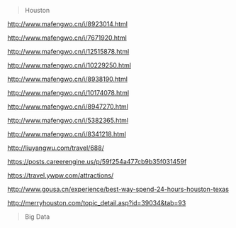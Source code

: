 > Houston

http://www.mafengwo.cn/i/8923014.html

http://www.mafengwo.cn/i/7671920.html

http://www.mafengwo.cn/i/12515878.html

http://www.mafengwo.cn/i/10229250.html

http://www.mafengwo.cn/i/8938190.html

http://www.mafengwo.cn/i/10174078.html

http://www.mafengwo.cn/i/8947270.html

http://www.mafengwo.cn/i/5382365.html

http://www.mafengwo.cn/i/8341218.html

http://liuyangwu.com/travel/688/

https://posts.careerengine.us/p/59f254a477cb9b35f031459f

https://travel.ywpw.com/attractions/

http://www.gousa.cn/experience/best-way-spend-24-hours-houston-texas

http://merryhouston.com/topic_detail.asp?id=39034&tab=93

> Big Data


